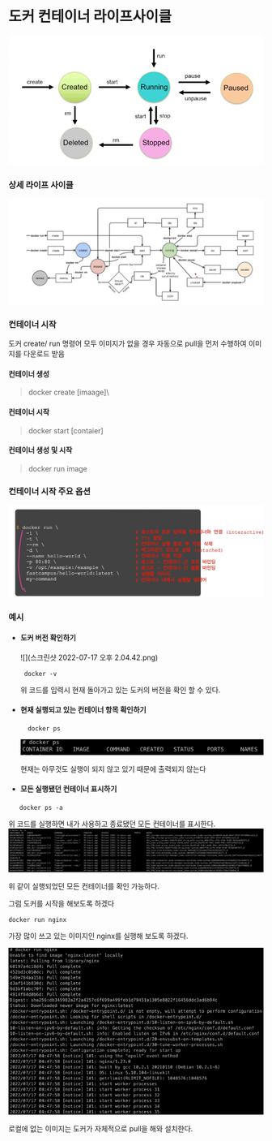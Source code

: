 # 도커 컨테이너 라이프사이클

![img_6.png](img_6.png)

### 상세 라이프 사이클
![img_7.png](img_7.png)

### 컨테이너 시작

도커 create/ run 명령어 모두 이미지가 없을 경우 자동으로 pull을 먼저 수행하여 이미지를 다운로드 받음

#### 컨테이너 생성
> docker create \[imaage]\

#### 컨테이너 시작
> docker start \[contaier]

#### 컨테이너 생성 및 시작
> docker run image


### 컨테이너 시작 주요 옵션

![img_8.png](img_8.png)

### 예시

- #### 도커 버전 확인하기
    ![](스크린샷 2022-07-17 오후 2.04.42.png)
    ~~~
     docker -v
    ~~~
    
    위 코드를 입력시 현재 돌아가고 있는 도커의 버전을 확인 할 수 있다.

- #### 현재 실행되고 있는 컨테이너 항목 확인하기
  ~~~
    docker ps
  ~~~
  ![img_9.png](img_9.png)
    
  현재는 아무것도 실행이 되지 않고 있기 때문에 출력되지 않는다

- #### 모든 실행됐던 컨테이너 표시하기

 ~~~
    docker ps -a
 ~~~
 위 코드를 실행하면 내가 사용하고 종료됐던 모든 컨테이너를 표시한다.
 ![img_10.png](img_10.png)
 
 위 같이 실행되었던 모든 컨테이너를 확인 가능하다.

그럼 도커를 시작을 해보도록 하겠다

~~~
docker run nginx
~~~
가장 많이 쓰고 있는 이미지인 nginx를 실행해 보도록 하겠다.

![img_11.png](img_11.png)

로컬에 없는 이미지는 도커가 자체적으로 pull을 해와 설치한다.




